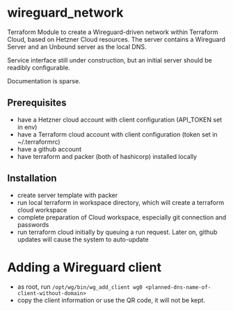 # wireguard_network

Terraform Module to create a Wireguard-driven network within Terraform Cloud, based on Hetzner Cloud resources.
The server contains a Wireguard Server and an Unbound server as the local DNS.

Service interface still under construction, but an initial server should be readibly configurable.

Documentation is sparse. 

## Prerequisites

* have a Hetzner cloud account with client configuration (API_TOKEN set in env)
* have a Terraform cloud account with client configuration (token set in ~/.terraformrc)
* have a github account
* have terraform and packer (both of hashicorp) installed locally

## Installation

* create server template with packer
* run local terraform in workspace directory, which will create a terraform cloud workspace
* complete preparation of Cloud workspace, especially git connection and passwords
* run terraform cloud initially by queuing a run request. Later on, github updates will cause the system to auto-update

# Adding a Wireguard client

* as root, run `/opt/wg/bin/wg_add_client wg0 <planned-dns-name-of-client-without-domain>`
* copy the client information or use the QR code, it will not be kept.